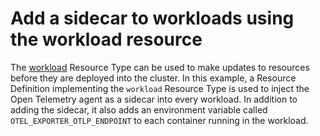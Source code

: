 # Add a sidecar to workloads using the workload resource

The [workload](https://developer.humanitec.com/platform-orchestrator/reference/resource-types/#workload) Resource Type can be used to make updates to resources before they are deployed into the cluster. In this example, a Resource Definition implementing the `workload` Resource Type is used to inject the Open Telemetry agent as a sidecar into every workload. In addition to adding the sidecar, it also adds an environment variable called `OTEL_EXPORTER_OTLP_ENDPOINT` to each container running in the workload.